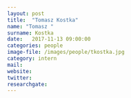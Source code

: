 ```yaml
---
layout: post
title:  "Tomasz Kostka"
name: "Tomasz "
surname: Kostka
date:   2017-11-13 09:00:00
categories: people
image-file: /images/people/tkostka.jpg
category: intern
mail:
website:
twitter:
researchgate:
---
```

